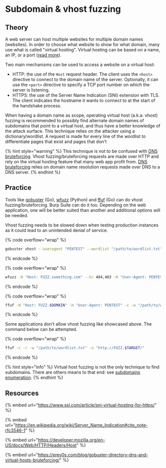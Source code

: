# Subdomain & vhost fuzzing

## Theory

A web server can host multiple websites for multiple domain names (websites). In order to choose what website to show for what domain, many use what is called "virtual hosting". Virtual hosting can be based on a name, an IP, or a port ([read more](https://en.wikipedia.org/wiki/Virtual\_hosting#Name-based)).&#x20;

Two main mechanisms can be used to access a website on a virtual host:

* HTTP: the use of the `Host` request header. The client uses the `<host>` directive to connect to the domain name of the server. Optionally, it can use the `<port>` directive to specify a TCP port number on which the server is listening.
* HTTPS: the use of the Server Name Indication (SNI) extension with TLS. The client indicates the hostname it wants to connect to at the start of the handshake process.

When having a domain name as scope, operating virtual host (a.k.a. vhost) fuzzing is recommended to possibly find alternate domain names of subdomains that point to a virtual host, and thus have a better knowledge of the attack surface. This technique relies on the attacker using a dictionary/wordlist. A request is made for every line of the wordlist to differentiate pages that exist and pages that don't

{% hint style="warning" %}
This technique is not to be confused with [DNS bruteforcing](domains-enumeration.md#dns-bruteforcing). Vhost fuzzing/bruteforcing requests are made over HTTP and rely on the virtual hosting feature that many web app profit from. [DNS bruteforcing](domains-enumeration.md#dns-bruteforcing) relies on domain name resolution requests made over DNS to a DNS server.
{% endhint %}

## Practice



Tools like [gobuster](https://github.com/OJ/gobuster) (Go), [wfuzz](https://github.com/xmendez/wfuzz) (Python) and [ffuf](https://github.com/ffuf/ffuf) (Go) can do vhost fuzzing/bruteforcing. Burp Suite can do it too. Depending on the web application, one will be better suited than another and additional options will be needed.

Vhost fuzzing needs to be slowed down when testing production instances as it could lead to an unintended denial of service.

{% code overflow="wrap" %}
```bash
gobuster vhost --useragent "PENTEST" --wordlist "/path/to/wordlist.txt" --url $URL
```
{% endcode %}

{% code overflow="wrap" %}
```bash
wfuzz -H "Host: FUZZ.something.com" --hc 404,403 -H "User-Agent: PENTEST" -c -z file,"/path/to/wordlist.txt" $URL
```
{% endcode %}

{% code overflow="wrap" %}
```bash
ffuf -H "Host: FUZZ.$DOMAIN" -H "User-Agent: PENTEST" -c -w "/path/to/wordlist.txt" -u $URL
```
{% endcode %}

Some applications don't allow vhost fuzzing like showcased above. The command below can be attempted.

{% code overflow="wrap" %}
```bash
ffuf -c -r -w "/path/to/wordlist.txt" -u "http://FUZZ.$TARGET/"
```
{% endcode %}

{% hint style="info" %}
Virtual host fuzzing is not the only technique to find subdomains. There are others means to that end: see [subdomains enumeration](domains-enumeration.md).
{% endhint %}

## Resources

{% embed url="https://www.ssl.com/article/sni-virtual-hosting-for-https/" %}

{% embed url="https://en.wikipedia.org/wiki/Server_Name_Indication#cite_note-rfc3546-1" %}

{% embed url="https://developer.mozilla.org/en-US/docs/Web/HTTP/Headers/Host" %}

{% embed url="https://erev0s.com/blog/gobuster-directory-dns-and-virtual-hosts-bruteforcing/" %}
